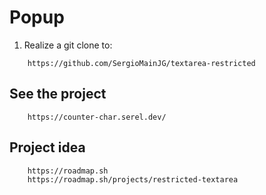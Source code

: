 # Popup

1. Realize a git clone to:

```url
    https://github.com/SergioMainJG/textarea-restricted
```

## See the project

```url
    https://counter-char.serel.dev/
```

## Project idea

```url
    https://roadmap.sh
    https://roadmap.sh/projects/restricted-textarea
```
